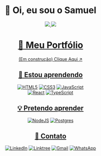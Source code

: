 <div align="center">

  # 👋 Oi, eu sou o Samuel
  
  <a href="https://linktr.ee/sampereirabrt" target="_blank">
    <img src="https://github-readme-stats.vercel.app/api?username=samubarreto&theme=tokyonight&show_icons=true&bg_color=00000000&hide_border=true&padding=0px" />
    <img src="https://github-readme-stats.vercel.app/api/top-langs?username=samubarreto&layout=compact&langs_count=8&theme=tokyonight&bg_color=00000000&hide_border=true&padding=0px" />
  </a>

  # [📁 Meu Portfólio](https://github.com/samubarreto/Portfolio)
  [(Em construção) Clique Aqui ↗️](https://samubarreto.github.io/Portfolio/) <br>

  ## [📖 Estou aprendendo](https://www.linkedin.com/in/samubrreto/)
  [![HTML5](https://img.shields.io/badge/html5-%23E34F26.svg?style=for-the-badge&logo=html5&logoColor=white)](https://www.linkedin.com/in/samubrreto/)
  [![CSS3](https://img.shields.io/badge/css3-%231572B6.svg?style=for-the-badge&logo=css3&logoColor=white)](https://www.linkedin.com/in/samubrreto/)
  [![JavaScript](https://img.shields.io/badge/javascript-%23323330.svg?style=for-the-badge&logo=javascript&logoColor=%23F7DF1E)](https://www.linkedin.com/in/samubrreto/)<br>
  [![React](https://img.shields.io/badge/react-%2320232a.svg?style=for-the-badge&logo=react&logoColor=%2361DAFB)](https://www.linkedin.com/in/samubrreto/)
  [![TypeScript](https://img.shields.io/badge/typescript-%23007ACC.svg?style=for-the-badge&logo=typescript&logoColor=white)](https://www.linkedin.com/in/samubrreto/)

  ## [💡 Pretendo aprender](https://www.linkedin.com/in/samubrreto/)
  [![NodeJS](https://img.shields.io/badge/node.js-6DA55F?style=for-the-badge&logo=node.js&logoColor=white)](https://www.linkedin.com/in/samubrreto/)
  [![Postgres](https://img.shields.io/badge/postgres-%23316192.svg?style=for-the-badge&logo=postgresql&logoColor=white)](https://www.linkedin.com/in/samubrreto/)
  
  ## [📧 Contato](https://linktr.ee/sampereirabrt)
  [![LinkedIn](https://img.shields.io/badge/linkedin-%230077B5.svg?style=for-the-badge&logo=linkedin&logoColor=white)](https://www.linkedin.com/in/samubrreto/)
  [![Linktree](https://img.shields.io/badge/linktree-1de9b6?style=for-the-badge&logo=linktree&logoColor=white)](https://linktr.ee/samubarreto)
  [![Gmail](https://img.shields.io/badge/Gmail-D14836?style=for-the-badge&logo=gmail&logoColor=white)](mailto:samu.barreto2004@gmail.com)
  [![WhatsApp](https://img.shields.io/badge/WhatsApp-25D366?style=for-the-badge&logo=whatsapp&logoColor=white)](https://api.whatsapp.com/send?phone=5514997973585)

</div>
